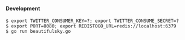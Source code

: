 #### Development

    $ export TWITTER_CONSUMER_KEY=?; export TWITTER_CONSUME_SECRET=?
    $ export PORT=8080; export REDISTOGO_URL=redis://localhost:6379
    $ go run beautifulsky.go
